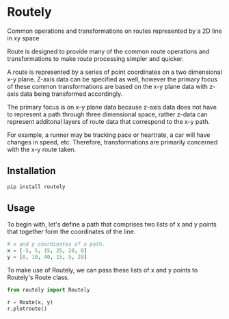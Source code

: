 # Routely
Common operations and transformations on routes represented by a 2D line in xy space

Route is designed to provide many of the common route operations and transformations to make route processing simpler and quicker.

A route is represented by a series of point coordinates on a two dimensional x-y plane. Z-axis data can be specified as well, however the primary focus of these common transformations are based on the x-y plane data with z-axis data being transformed accordingly.

The primary focus is on x-y plane data because z-axis data does not have to represent a path through three dimensional space, rather z-data can represent additonal layers of route data that correspond to the x-y path.

For example, a runner may be tracking pace or heartrate, a car will have changes in speed, etc. Therefore, transformations are primarily concerned with the x-y route taken.

## Installation

```python
pip install routely
```

## Usage
To begin with, let's define a path that comprises two lists of x and y points that together form the coordinates of the line.
```python
# x and y coordinates of a path.
x = [-5, 5, 15, 25, 20, 0]
y = [0, 10, 40, 15, 5, 20]
```

To make use of Routely, we can pass these lists of x and y points to Routely's Route class.
```python
from routely import Routely

r = Route(x, y)
r.plotroute()
```
